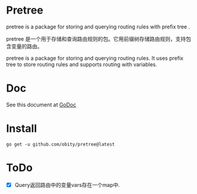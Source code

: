 # Pretree
pretree is a package for storing and querying routing rules with prefix tree .

pretree 是一个用于存储和查询路由规则的包。它用前缀树存储路由规则，支持包含变量的路由。

pretree is a package for storing and querying routing rules. It uses prefix tree to store routing rules and supports routing with variables.

# Doc

See this document at [GoDoc](https://pkg.go.dev/github.com/obity/pretree)

# Install
    
    go get -u github.com/obity/pretree@latest
    
# ToDo

- [x] Query返回路由中的变量vars存在一个map中.
